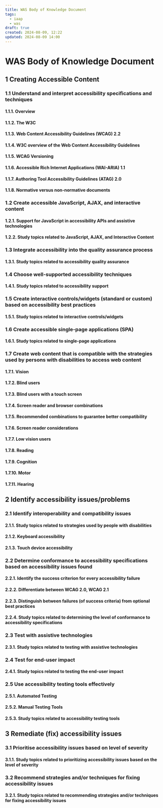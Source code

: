 ```yaml
---
title: WAS Body of Knowledge Document
tags:
  - iaap
  - was
draft: true
created: 2024-08-09, 12:22
updated: 2024-08-09 14:00
---
```

# WAS Body of Knowledge Document


## 1 Creating Accessible Content
### 1.1 Understand and interpret accessibility specifications and techniques
#### 1.1.1. Overview

#### 1.1.2. The W3C

#### 1.1.3. Web Content Accessibility Guidelines (WCAG) 2.2

#### 1.1.4. W3C overview of the Web Content Accessibility Guidelines

#### 1.1.5. WCAG Versioning

#### 1.1.6. Accessible Rich Internet Applications (WAI-ARIA) 1.1

#### 1.1.7. Authoring Tool Accessibility Guidelines (ATAG) 2.0

#### 1.1.8. Normative versus non-normative documents


### 1.2 Create accessible JavaScript, AJAX, and interactive content
#### 1.2.1. Support for JavaScript in accessibility APIs and assistive technologies

#### 1.2.2. Study topics related to JavaScript, AJAX, and Interactive Content


### 1.3 Integrate accessibility into the quality assurance process
#### 1.3.1. Study topics related to accessibility quality assurance


### 1.4 Choose well-supported accessibility techniques
#### 1.4.1. Study topics related to accessibility support


### 1.5 Create interactive controls/widgets (standard or custom) based on accessibility best practices
#### 1.5.1. Study topics related to interactive controls/widgets


### 1.6 Create accessible single-page applications (SPA)
#### 1.6.1. Study topics related to single-page applications


### 1.7 Create web content that is compatible with the strategies used by persons with disabilities to access web content
#### 1.7.1. Vision

#### 1.7.2. Blind users

#### 1.7.3. Blind users with a touch screen

#### 1.7.4. Screen reader and browser combinations

#### 1.7.5. Recommended combinations to guarantee better compatibility

#### 1.7.6. Screen reader considerations

#### 1.7.7. Low vision users

#### 1.7.8. Reading

#### 1.7.9. Cognition

#### 1.7.10. Motor

#### 1.7.11. Hearing 


## 2 Identify accessibility issues/problems

### 2.1 Identify interoperability and compatibility issues
#### 2.1.1. Study topics related to strategies used by people with disabilities

#### 2.1.2. Keyboard accessibility

#### 2.1.3. Touch device accessibility


### 2.2 Determine conformance to accessibility specifications based on accessibility issues found
#### 2.2.1. Identify the success criterion for every accessibility failure

#### 2.2.2. Differentiate between WCAG 2.0, WCAG 2.1

#### 2.2.3. Distinguish between failures (of success criteria) from optional best practices

#### 2.2.4. Study topics related to determining the level of conformance to accessibility specifications


### 2.3 Test with assistive technologies
#### 2.3.1. Study topics related to testing with assistive technologies


### 2.4 Test for end-user impact
#### 2.4.1. Study topics related to testing the end-user impact


### 2.5 Use accessibility testing tools effectively
#### 2.5.1. Automated Testing

#### 2.5.2. Manual Testing Tools

#### 2.5.3. Study topics related to accessibility testing tools


## 3 Remediate (fix) accessibility issues

### 3.1 Prioritise accessibility issues based on level of severity
#### 3.1.1. Study topics related to prioritizing accessibility issues based on the level of severity

### 3.2 Recommend strategies and/or techniques for fixing accessibility issues
#### 3.2.1. Study topics related to recommending strategies and/or techniques for fixing accessibility issues
